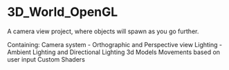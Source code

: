 # 3D_World_OpenGL
A camera view project, where objects will spawn as you go further.

Containing: Camera system - Orthographic and Perspective view
            Lighting - Ambient Lighting and Directional Lighting
            3d Models
            Movements based on user input
            Custom Shaders
